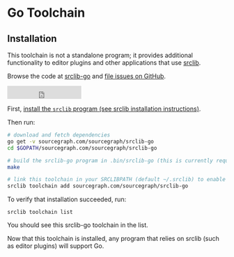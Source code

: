 # Go Toolchain
## Installation

This toolchain is not a standalone program; it provides additional functionality
to editor plugins and other applications that use [srclib](https://srclib.org).

Browse the code at [srclib-go](https://sourcegraph.com/sourcegraph/srclib-go) and [file issues on GitHub](https://github.com/sourcegraph/srclib-go).

<iframe src="http://ghbtns.com/github-btn.html?user=sourcegraph&repo=srclib-go&type=watch&count=true&size=large"
  allowtransparency="true" frameborder="0" scrolling="0" width="170" height="30"></iframe>

First,
[install the `srclib` program (see srclib installation instructions)](../install.md#install-srclib).

Then run:

```bash
# download and fetch dependencies
go get -v sourcegraph.com/sourcegraph/srclib-go
cd $GOPATH/sourcegraph.com/sourcegraph/srclib-go

# build the srclib-go program in .bin/srclib-go (this is currently required by srclib to discover the program)
make

# link this toolchain in your SRCLIBPATH (default ~/.srclib) to enable it
srclib toolchain add sourcegraph.com/sourcegraph/srclib-go
```

To verify that installation succeeded, run:

```
srclib toolchain list
```

You should see this srclib-go toolchain in the list.

Now that this toolchain is installed, any program that relies on srclib (such as
editor plugins) will support Go.
